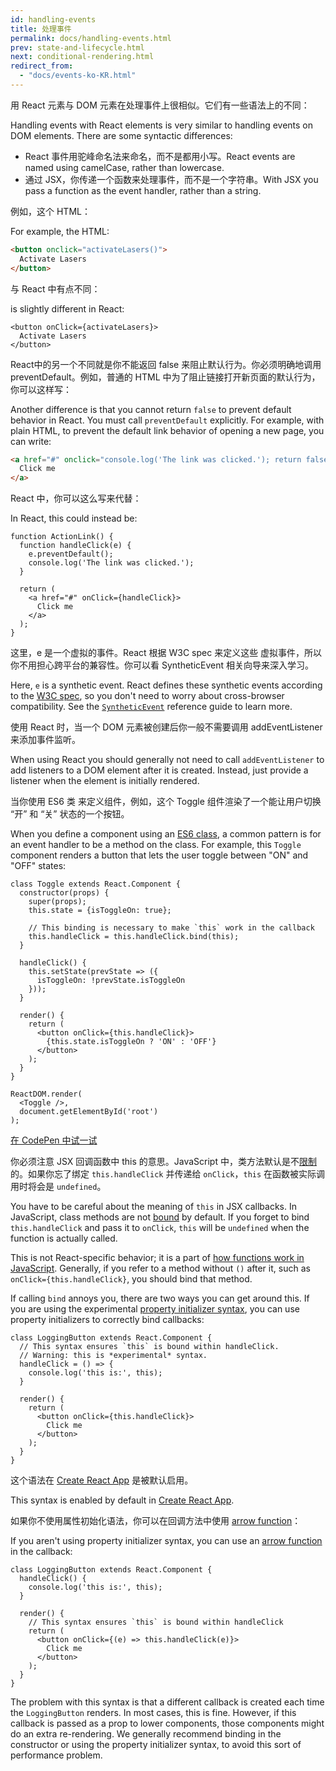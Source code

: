 ```yaml
---
id: handling-events
title: 处理事件
permalink: docs/handling-events.html
prev: state-and-lifecycle.html
next: conditional-rendering.html
redirect_from:
  - "docs/events-ko-KR.html"
---
```


用 React 元素与 DOM 元素在处理事件上很相似。它们有一些语法上的不同：

Handling events with React elements is very similar to handling events on DOM elements. There are some syntactic differences:

* React 事件用驼峰命名法来命名，而不是都用小写。React events are named using camelCase, rather than lowercase.
* 通过 JSX，你传递一个函数来处理事件，而不是一个字符串。With JSX you pass a function as the event handler, rather than a string.

例如，这个 HTML：

For example, the HTML:

```html
<button onclick="activateLasers()">
  Activate Lasers
</button>
```

与 React 中有点不同：

is slightly different in React:

```js{1}
<button onClick={activateLasers}>
  Activate Lasers
</button>
```

React中的另一个不同就是你不能返回 false 来阻止默认行为。你必须明确地调用 preventDefault。例如，普通的 HTML 中为了阻止链接打开新页面的默认行为，你可以这样写：

Another difference is that you cannot return `false` to prevent default behavior in React. You must call `preventDefault` explicitly. For example, with plain HTML, to prevent the default link behavior of opening a new page, you can write:

```html
<a href="#" onclick="console.log('The link was clicked.'); return false">
  Click me
</a>
```

React 中，你可以这么写来代替：

In React, this could instead be:

```js{2-5,8}
function ActionLink() {
  function handleClick(e) {
    e.preventDefault();
    console.log('The link was clicked.');
  }

  return (
    <a href="#" onClick={handleClick}>
      Click me
    </a>
  );
}
```

这里，e 是一个虚拟的事件。React 根据 W3C spec 来定义这些 虚拟事件，所以你不用担心跨平台的兼容性。你可以看 SyntheticEvent 相关向导来深入学习。

Here, `e` is a synthetic event. React defines these synthetic events according to the [W3C spec](https://www.w3.org/TR/DOM-Level-3-Events/), so you don't need to worry about cross-browser compatibility. See the [`SyntheticEvent`](/react/docs/events.html) reference guide to learn more.

使用 React 时，当一个 DOM 元素被创建后你一般不需要调用 addEventListener 来添加事件监听。

When using React you should generally not need to call `addEventListener` to add listeners to a DOM element after it is created. Instead, just provide a listener when the element is initially rendered.

当你使用 ES6 类 来定义组件，例如，这个 Toggle 组件渲染了一个能让用户切换 “开” 和 “关” 状态的一个按钮。

When you define a component using an [ES6 class](https://developer.mozilla.org/en/docs/Web/JavaScript/Reference/Classes), a common pattern is for an event handler to be a method on the class. For example, this `Toggle` component renders a button that lets the user toggle between "ON" and "OFF" states:

```js{6,7,10-14,18}
class Toggle extends React.Component {
  constructor(props) {
    super(props);
    this.state = {isToggleOn: true};

    // This binding is necessary to make `this` work in the callback
    this.handleClick = this.handleClick.bind(this);
  }

  handleClick() {
    this.setState(prevState => ({
      isToggleOn: !prevState.isToggleOn
    }));
  }

  render() {
    return (
      <button onClick={this.handleClick}>
        {this.state.isToggleOn ? 'ON' : 'OFF'}
      </button>
    );
  }
}

ReactDOM.render(
  <Toggle />,
  document.getElementById('root')
);
```

[在 CodePen 中试一试](http://codepen.io/gaearon/pen/xEmzGg?editors=0010)

你必须注意 JSX 回调函数中 this 的意思。JavaScript 中，类方法默认是不[限制](https://developer.mozilla.org/en/docs/Web/JavaScript/Reference/Global_objects/Function/bind)的。如果你忘了绑定 `this.handleClick` 并传递给 `onClick`，`this` 在函数被实际调用时将会是 `undefined`。

You have to be careful about the meaning of `this` in JSX callbacks. In JavaScript, class methods are not [bound](https://developer.mozilla.org/en/docs/Web/JavaScript/Reference/Global_objects/Function/bind) by default. If you forget to bind `this.handleClick` and pass it to `onClick`, `this` will be `undefined` when the function is actually called.

This is not React-specific behavior; it is a part of [how functions work in JavaScript](https://www.smashingmagazine.com/2014/01/understanding-javascript-function-prototype-bind/). Generally, if you refer to a method without `()` after it, such as `onClick={this.handleClick}`, you should bind that method.

If calling `bind` annoys you, there are two ways you can get around this. If you are using the experimental [property initializer syntax](https://babeljs.io/docs/plugins/transform-class-properties/), you can use property initializers to correctly bind callbacks:

```js{2-6}
class LoggingButton extends React.Component {
  // This syntax ensures `this` is bound within handleClick.
  // Warning: this is *experimental* syntax.
  handleClick = () => {
    console.log('this is:', this);
  }

  render() {
    return (
      <button onClick={this.handleClick}>
        Click me
      </button>
    );
  }
}
```

这个语法在 [Create React App](https://github.com/facebookincubator/create-react-app) 是被默认启用。

This syntax is enabled by default in [Create React App](https://github.com/facebookincubator/create-react-app).

如果你不使用属性初始化语法，你可以在回调方法中使用 [arrow function](https://developer.mozilla.org/en/docs/Web/JavaScript/Reference/Functions/Arrow_functions)：

If you aren't using property initializer syntax, you can use an [arrow function](https://developer.mozilla.org/en/docs/Web/JavaScript/Reference/Functions/Arrow_functions) in the callback:

```js{7-9}
class LoggingButton extends React.Component {
  handleClick() {
    console.log('this is:', this);
  }

  render() {
    // This syntax ensures `this` is bound within handleClick
    return (
      <button onClick={(e) => this.handleClick(e)}>
        Click me
      </button>
    );
  }
}
```

The problem with this syntax is that a different callback is created each time the `LoggingButton` renders. In most cases, this is fine. However, if this callback is passed as a prop to lower components, those components might do an extra re-rendering. We generally recommend binding in the constructor or using the property initializer syntax, to avoid this sort of performance problem.
